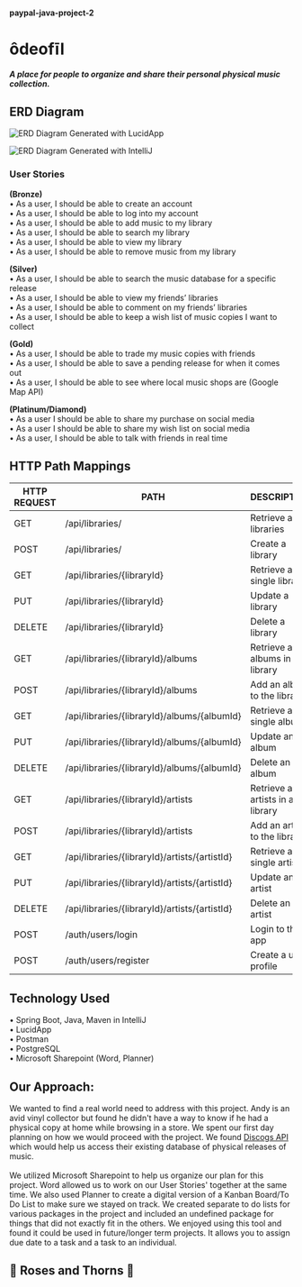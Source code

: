 #### paypal-java-project-2

# ôdeofīl 
_**A place for people to organize and share their personal physical music collection.**_

## ERD Diagram

![ERD Diagram Generated with LucidApp](/Users/matthompson/Desktop/java-project-2/paypal-java-project-2/project-images/Lucid_ERD.jpeg)

![ERD Diagram Generated with IntelliJ](/Users/matthompson/Desktop/java-project-2/paypal-java-project-2/project-images/paypal-java-project-2.uml)

### User Stories 
**(Bronze)**  
• As a user, I should be able to create an account  
• As a user, I should be able to log into my account  
• As a user, I should be able to add music to my library  
• As a user, I should be able to search my library  
• As a user, I should be able to view my library  
• As a user, I should be able to remove music from my library  

**(Silver)**  
• As a user, I should be able to search the music database for a specific release  
• As a user, I should be able to view my friends’ libraries  
• As a user, I should be able to comment on my friends’ libraries  
• As a user, I should be able to keep a wish list of music copies I want to collect  

**(Gold)**  
• As a user, I should be able to trade my music copies with friends  
• As a user, I should be able to save a pending release for when it comes out  
• As a user, I should be able to see where local music shops are (Google Map API)  

**(Platinum/Diamond)**  
• As a user I should be able to share my purchase on social media  
• As a user I should be able to share my wish list on social media  
• As a user, I should be able to talk with friends in real time  

## HTTP Path Mappings
| **HTTP REQUEST** | **PATH** | **DESCRIPTION** |
| ---------------- | -------- | --------------- |
| GET | /api/libraries/ | Retrieve all libraries |  
| POST | /api/libraries/ | Create a library |  
| GET | /api/libraries/{libraryId} | Retrieve a single library |  
| PUT | /api/libraries/{libraryId} | Update a library |
| DELETE | /api/libraries/{libraryId} | Delete a library |
| GET | /api/libraries/{libraryId}/albums | Retrieve all albums in a library |
| POST | /api/libraries/{libraryId}/albums | Add an album to the library |
| GET | /api/libraries/{libraryId}/albums/{albumId} | Retrieve a single album |
| PUT | /api/libraries/{libraryId}/albums/{albumId} | Update an album |
| DELETE | /api/libraries/{libraryId}/albums/{albumId} | Delete an album |
| GET | /api/libraries/{libraryId}/artists | Retrieve all artists in a library |
| POST | /api/libraries/{libraryId}/artists | Add an artist to the library |
| GET | /api/libraries/{libraryId}/artists/{artistId} | Retrieve a single artist |
| PUT | /api/libraries/{libraryId}/artists/{artistId} | Update an artist |
| DELETE | /api/libraries/{libraryId}/artists/{artistId} | Delete an artist |
| POST | /auth/users/login | Login to the app |
| POST | /auth/users/register | Create a user profile |

## Technology Used
• Spring Boot, Java, Maven in IntelliJ  
• LucidApp  
• Postman  
• PostgreSQL  
• Microsoft Sharepoint (Word, Planner)  

## Our Approach:
We wanted to find a real world need to address with this project. Andy is an avid vinyl collector but found he didn't have a way to know if he had a physical copy at home while browsing in a store. We spent our first day planning on how we would proceed with the project. We found [Discogs API](https://www.discogs.com/developers) which would help us access their existing database of physical releases of music.  
 \
We utilized Microsoft Sharepoint to help us organize our plan for this project. Word allowed us to work on our User Stories' together at the same time. We also used Planner to create a digital version of a Kanban Board/To Do List to make sure we stayed on track. We created separate to do lists for various packages in the project and included an undefined package for things that did not exactly fit in the others. We enjoyed using this tool and found it could be used in future/longer term projects. It allows you to assign due date to a task and a task to an individual.

## :rose: Roses and Thorns :cactus:

